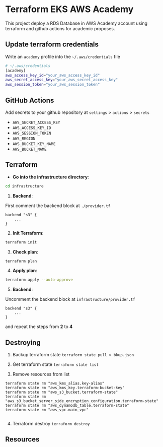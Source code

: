 # Terraform EKS AWS Academy

This project deploy a RDS Database in AWS Academy account using terraform and github actions for academic proposes.

## Update terraform credentials

Write an `academy` profile into the `~/.aws/credentials` file

```sh
# ~/.aws/credentials
[academy]
aws_access_key_id="your_aws_access_key_id"
aws_secret_access_key="your_aws_secret_access_key"
aws_session_token="your_aws_session_token"
```

## GitHub Actions

Add secrets to your github repository at `settings` > `actions` > `secrets`

- `AWS_SECRET_ACCESS_KEY`
- `AWS_ACCESS_KEY_ID`
- `AWS_SESSION_TOKEN`
- `AWS_REGION`
- `AWS_BUCKET_KEY_NAME`
- `AWS_BUCKET_NAME`

## Terraform

- **Go into the infrastructure directory**:

```sh
cd infrastructure
```

1. **Backend**:

First comment the backend block at `./provider.tf`

```hcl
backend "s3" {
    ...
}
```

2. **Init Terraform**:

```sh
terraform init
```

3. **Check plan**:

```sh
terraform plan
```

4. **Apply plan**:

```sh
terraform apply --auto-approve
```

5.  **Backend**:

Uncomment the backend block at `infrastructure/provider.tf`

```hcl
backend "s3" {
    ...
}
```

and repeat the steps from **2** to **4**

## Destroying

1. Backup terraform state
`terraform state pull > bkup.json`

2. Get terraform state
`terraform state list`

3. Remove resources from list
```
terraform state rm "aws_kms_alias.key-alias"
terraform state rm "aws_kms_key.terraform-bucket-key"
terraform state rm "aws_s3_bucket.terraform-state"
terraform state rm "aws_s3_bucket_server_side_encryption_configuration.terraform-state"
terraform state rm "aws_dynamodb_table.terraform-state"
terraform state rm "aws_vpc.main_vpc"


```

4. Terraform destroy
`terraform destroy`

## Resources

